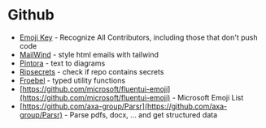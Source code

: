 # Github

- [Emoji Key](https://allcontributors.org/) - Recognize All Contributors, including those that don't push code
- [MailWind](https://github.com/soheilpro/mailwind) - style html emails with tailwind
- [Pintora](https://github.com/hikerpig/pintora) - text to diagrams
- [Ripsecrets](https://github.com/sirwart/ripsecrets) - check if repo contains secrets
- [Froebel](https://github.com/MathisBullinger/froebel) - typed utility functions
- [https://github.com/microsoft/fluentui-emoji](https://github.com/microsoft/fluentui-emoji) - Microsoft Emoji List
- [https://github.com/axa-group/Parsr](https://github.com/axa-group/Parsr) - Parse pdfs, docx, ... and get structured data
